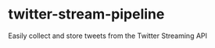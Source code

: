 twitter-stream-pipeline
=======================

Easily collect and store tweets from the Twitter Streaming API
